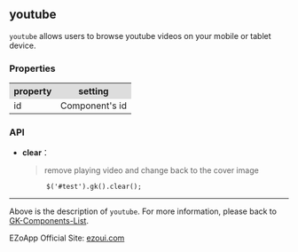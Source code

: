 ## youtube
`youtube` allows users to browse youtube videos on your mobile or tablet device.

### Properties
<table>

<tr>
<th style="background:#ddd;">property</th>
<th style="background:#ddd;">setting</th>
</tr>

<tr>
<td>id</td>
<td>Component's id</td>
</tr>

</table>

### API

- **clear**：  
  	> remove playing video and change back to the cover image

			$('#test').gk().clear();


----------
Above is the description of `youtube`. For more information, please back to [GK-Components-List](https://github.com/ezoapp/Learn-GK-Components).

EZoApp Official Site: [ezoui.com](http://ezoui.com/)




